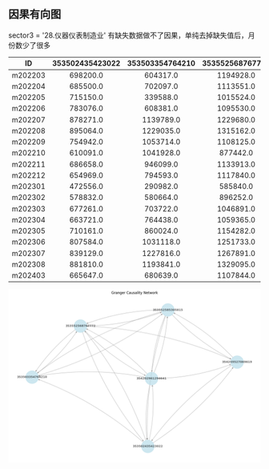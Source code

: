 

## 因果有向图

sector3 = '28.仪器仪表制造业'
有缺失数据做不了因果，单纯去掉缺失值后，月份数少了很多


| ID       | 353502435423022 | 353503354764210 | 353552568767772 | 353552585305815 |
|:--------:|:---------------:|:---------------:|:---------------:|:----------------:|
| m202203  | 698200.0        | 604317.0        | 1194928.0       | 461970.0         |
| m202204  | 685500.0        | 702097.0        | 1113551.0       | 474480.0         |
| m202205  | 715150.0        | 339588.0        | 1015524.0       | 509460.0         |
| m202206  | 783076.0        | 608381.0        | 1095530.0       | 542190.0         |
| m202207  | 878271.0        | 1139789.0       | 1229680.0       | 571770.0         |
| m202208  | 895064.0        | 1229035.0       | 1315162.0       | 560040.0         |
| m202209  | 754942.0        | 1053714.0       | 1108125.0       | 495720.0         |
| m202210  | 610091.0        | 1041928.0       | 877442.0        | 460590.0         |
| m202211  | 686658.0        | 946099.0        | 1133913.0       | 418470.0         |
| m202212  | 654969.0        | 794593.0        | 1117840.0       | 437340.0         |
| m202301  | 472556.0        | 290982.0        | 585840.0        | 229860.0         |
| m202302  | 578832.0        | 580664.0        | 896252.0        | 397500.0         |
| m202303  | 677261.0        | 703722.0        | 1046891.0       | 525810.0         |
| m202304  | 663721.0        | 764438.0        | 1059365.0       | 565919.0         |
| m202305  | 710161.0        | 860024.0        | 1154282.0       | 570810.0         |
| m202306  | 807584.0        | 1031118.0       | 1251733.0       | 635400.0         |
| m202307  | 839129.0        | 1227816.0       | 1267891.0       | 692850.0         |
| m202308  | 881810.0        | 1193841.0       | 1329095.0       | 735720.0         |
| m202403  | 665647.0        | 680639.0        | 1107844.0       | 522772.0         |

![alt text](image-1.png)